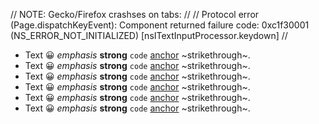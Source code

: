 // NOTE: Gecko/Firefox crashses on tabs:
//
// Protocol error (Page.dispatchKeyEvent): Component returned failure code: 0xc1f30001 (NS_ERROR_NOT_INITIALIZED) [nsITextInputProcessor.keydown]
//
- Text 😀 *emphasis* **strong** `code` [anchor](href) ~strikethrough~.
- Text 😀 *emphasis* **strong** `code` [anchor](href) ~strikethrough~.
- Text 😀 *emphasis* **strong** `code` [anchor](href) ~strikethrough~.
- Text 😀 *emphasis* **strong** `code` [anchor](href) ~strikethrough~.
- Text 😀 *emphasis* **strong** `code` [anchor](href) ~strikethrough~.
- Text 😀 *emphasis* **strong** `code` [anchor](href) ~strikethrough~.
